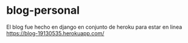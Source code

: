 # blog-personal
El blog fue hecho en django en conjunto de heroku para estar en linea
https://blog-19130535.herokuapp.com/
